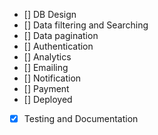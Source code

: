 

- [] DB Design
- [] Data filtering and Searching
- [] Data pagination
- [] Authentication
- [] Analytics
- [] Emailing
- [] Notification
- [] Payment 
- [] Deployed
- [x] Testing and Documentation

